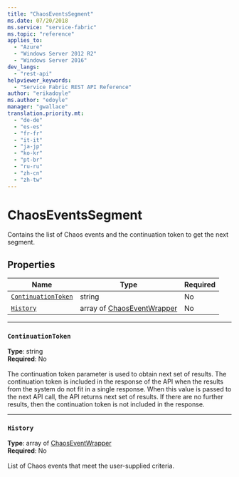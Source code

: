 ```yaml
---
title: "ChaosEventsSegment"
ms.date: 07/20/2018
ms.service: "service-fabric"
ms.topic: "reference"
applies_to: 
  - "Azure"
  - "Windows Server 2012 R2"
  - "Windows Server 2016"
dev_langs: 
  - "rest-api"
helpviewer_keywords: 
  - "Service Fabric REST API Reference"
author: "erikadoyle"
ms.author: "edoyle"
manager: "gwallace"
translation.priority.mt: 
  - "de-de"
  - "es-es"
  - "fr-fr"
  - "it-it"
  - "ja-jp"
  - "ko-kr"
  - "pt-br"
  - "ru-ru"
  - "zh-cn"
  - "zh-tw"
---
```

# ChaosEventsSegment

Contains the list of Chaos events and the continuation token to get the next segment.


## Properties
| Name | Type | Required |
| --- | --- | --- |
| [`ContinuationToken`](#continuationtoken) | string | No |
| [`History`](#history) | array of [ChaosEventWrapper](sfclient-v63-model-chaoseventwrapper.md) | No |

____
### `ContinuationToken`
__Type__: string <br/>
__Required__: No<br/>
<br/>
The continuation token parameter is used to obtain next set of results. The continuation token is included in the response of the API when the results from the system do not fit in a single response. When this value is passed to the next API call, the API returns next set of results. If there are no further results, then the continuation token is not included in the response.

____
### `History`
__Type__: array of [ChaosEventWrapper](sfclient-v63-model-chaoseventwrapper.md) <br/>
__Required__: No<br/>
<br/>
List of Chaos events that meet the user-supplied criteria.
